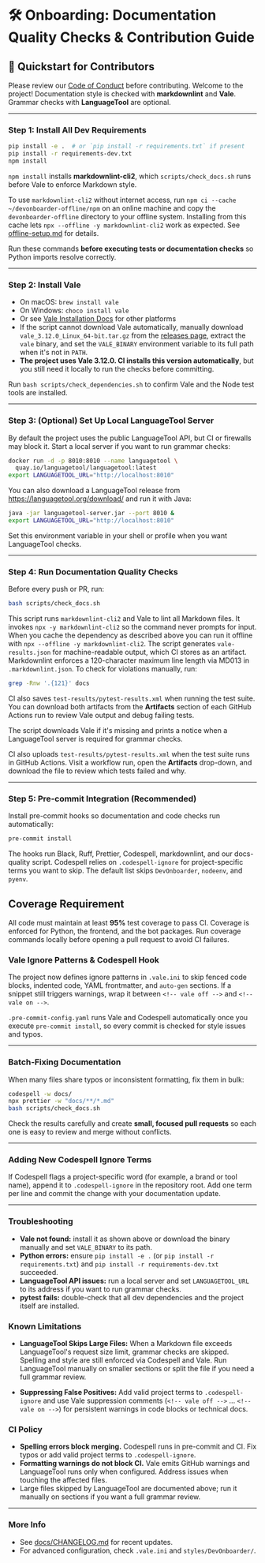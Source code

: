 # 🛠️ Onboarding: Documentation Quality Checks & Contribution Guide

## 🚀 Quickstart for Contributors

Please review our [Code of Conduct](../CODE_OF_CONDUCT.md) before contributing.
Welcome to the project! Documentation style is checked with **markdownlint** and
**Vale**. Grammar checks with **LanguageTool** are optional.

---

### Step 1: Install All Dev Requirements

```bash
pip install -e .  # or `pip install -r requirements.txt` if present
pip install -r requirements-dev.txt
npm install
```

`npm install` installs **markdownlint-cli2**, which `scripts/check_docs.sh` runs
before Vale to enforce Markdown style.

To use `markdownlint-cli2` without internet access, run `npm ci --cache ~/devonboarder-offline/npm` on an online
machine and copy the `devonboarder-offline` directory to your offline system. Installing from this cache lets
`npx --offline -y markdownlint-cli2` work as expected. See [offline-setup.md](offline-setup.md#documentation-tooling-markdownlint-cli2)
for details.

Run these commands **before executing tests or documentation checks** so Python
imports resolve correctly.

---

### Step 2: Install Vale

* On macOS: `brew install vale`
* On Windows: `choco install vale`
* Or see [Vale Installation Docs](https://vale.sh/docs/installation/) for other platforms
* If the script cannot download Vale automatically, manually download
  `vale_3.12.0_Linux_64-bit.tar.gz` from the
  [releases page](https://github.com/errata-ai/vale/releases), extract the `vale`
  binary, and set the `VALE_BINARY` environment variable to its full path when
  it's not in `PATH`.
* **The project uses Vale 3.12.0. CI installs this version automatically**, but
  you still need it locally to run the checks before committing.

Run `bash scripts/check_dependencies.sh` to confirm Vale and the Node test tools are installed.

---

### Step 3: (Optional) Set Up Local LanguageTool Server

By default the project uses the public LanguageTool API, but CI or firewalls may
block it. Start a local server if you want to run grammar checks:

```bash
docker run -d -p 8010:8010 --name languagetool \
  quay.io/languagetool/languagetool:latest
export LANGUAGETOOL_URL="http://localhost:8010"
```

You can also download a LanguageTool release from <https://languagetool.org/download/> and run it with Java:

```bash
java -jar languagetool-server.jar --port 8010 &
export LANGUAGETOOL_URL="http://localhost:8010"
```

Set this environment variable in your shell or profile when you want LanguageTool checks.

---

### Step 4: Run Documentation Quality Checks

Before every push or PR, run:

```bash
bash scripts/check_docs.sh
```

This script runs `markdownlint-cli2` and Vale to lint all Markdown files. It
invokes `npx -y markdownlint-cli2` so the command never prompts for input. When
you cache the dependency as described above you can run it offline with
`npx --offline -y markdownlint-cli2`. The script generates `vale-results.json`
for machine-readable output, which CI stores as an
artifact.
Markdownlint enforces a 120-character maximum line length via MD013 in `.markdownlint.json`.
To check for violations manually, run:

```bash
grep -Rnw '.{121}' docs
```

CI also saves `test-results/pytest-results.xml` when running the test suite. You
can download both artifacts from the **Artifacts** section of each GitHub
Actions run to review Vale output and debug failing tests.

The script downloads Vale if it's missing and prints a notice when a LanguageTool server is required for grammar checks.

CI also uploads `test-results/pytest-results.xml` when the test suite runs in
GitHub Actions. Visit a workflow run, open the **Artifacts** drop-down, and
download the file to review which tests failed and why.

---

### Step 5: Pre‑commit Integration (Recommended)

Install pre-commit hooks so documentation and code checks run automatically:

```bash
pre-commit install
```

The hooks run Black, Ruff, Prettier, Codespell, markdownlint, and our
docs-quality script.
Codespell relies on `.codespell-ignore` for project-specific terms you want to
skip. The default list skips `DevOnboarder`, `nodeenv`, and `pyenv`.

## Coverage Requirement

All code must maintain at least **95%** test coverage to pass CI. Coverage is
enforced for Python, the frontend, and the bot packages. Run coverage commands
locally before opening a pull request to avoid CI failures.

### Vale Ignore Patterns & Codespell Hook

The project now defines ignore patterns in `.vale.ini` to skip fenced code
blocks, indented code, YAML frontmatter, and `auto-gen` sections. If a snippet
still triggers warnings, wrap it between `<!-- vale off -->` and `<!-- vale on -->`.

`.pre-commit-config.yaml` runs Vale and Codespell automatically once you execute
`pre-commit install`, so every commit is checked for style issues and typos.

---

### Batch‑Fixing Documentation

When many files share typos or inconsistent formatting, fix them in bulk:

```bash
codespell -w docs/
npx prettier -w "docs/**/*.md"
bash scripts/check_docs.sh
```

Check the results carefully and create **small, focused pull requests** so each
one is easy to review and merge without conflicts.

---

### Adding New Codespell Ignore Terms

If Codespell flags a project-specific word (for example, a brand or tool name),
append it to `.codespell-ignore` in the repository root. Add one term per line
and commit the change with your documentation update.

---

### Troubleshooting

* **Vale not found:** install it as shown above or download the binary manually and set `VALE_BINARY` to its path.
* **Python errors:** ensure `pip install -e .` (or `pip install -r requirements.txt`)
  and `pip install -r requirements-dev.txt` succeeded.
* **LanguageTool API issues:** run a local server and set `LANGUAGETOOL_URL` to
  its address if you want to run grammar checks.
* **pytest fails:** double-check that all dev dependencies and the project itself are installed.

### Known Limitations

- **LanguageTool Skips Large Files:**
  When a Markdown file exceeds LanguageTool's request size limit, grammar checks
  are skipped. Spelling and style are still enforced via Codespell and Vale.
  Run LanguageTool manually on smaller sections or split the file if you need a
  full grammar review.

- **Suppressing False Positives:**
  Add valid project terms to `.codespell-ignore` and use Vale suppression
  comments (`<!-- vale off -->` ... `<!-- vale on -->`) for persistent warnings
  in code blocks or technical docs.

### CI Policy

  - **Spelling errors block merging.** Codespell runs in pre-commit and CI. Fix
    typos or add valid project terms to `.codespell-ignore`.
  - **Formatting warnings do not block CI.** Vale emits GitHub warnings and
    LanguageTool runs only when configured. Address issues when touching the
    affected files.
  - Large files skipped by LanguageTool are documented above; run it manually on
    sections if you want a full grammar review.

---

### More Info

* See [docs/CHANGELOG.md](CHANGELOG.md) for recent updates.
* For advanced configuration, check `.vale.ini` and `styles/DevOnboarder/`.

